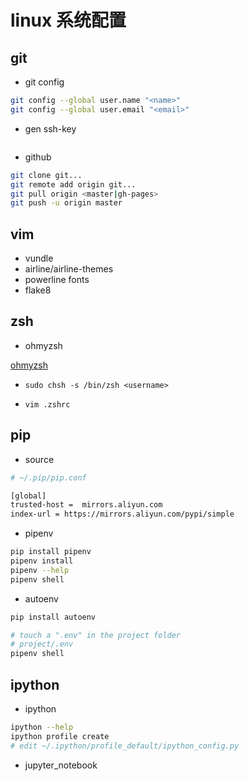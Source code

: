 # linux 系统配置

## git

- git config

```bash
git config --global user.name "<name>"
git config --global user.email "<email>"
```

- gen ssh-key

```bash

```

- github

```bash
git clone git...
git remote add origin git...
git pull origin <master|gh-pages>
git push -u origin master
```

## vim

- vundle
- airline/airline-themes
- powerline fonts
- flake8

## zsh

- ohmyzsh

[ohmyzsh]()

- `sudo chsh -s /bin/zsh <username>`

- `vim .zshrc`

## pip

- source

```bash
# ~/.pip/pip.conf

[global]
trusted-host =  mirrors.aliyun.com
index-url = https://mirrors.aliyun.com/pypi/simple
```

- pipenv

```bash
pip install pipenv
pipenv install
pipenv --help
pipenv shell
```

- autoenv

```bash
pip install autoenv

# touch a ".env" in the project folder
# project/.env
pipenv shell
```

## ipython

- ipython

```bash
ipython --help
ipython profile create
# edit ~/.ipython/profile_default/ipython_config.py
```

- jupyter_notebook



